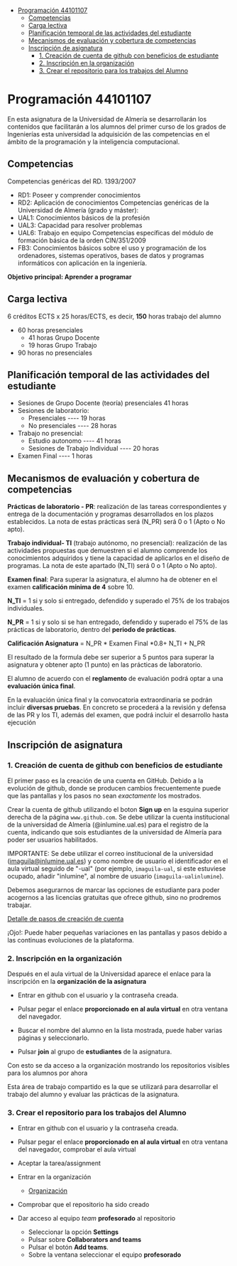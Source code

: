 <!-- TOC -->

- [Programación 44101107](#programación-44101107)
  - [Competencias](#competencias)
  - [Carga lectiva](#carga-lectiva)
  - [Planificación temporal de las actividades del estudiante](#planificación-temporal-de-las-actividades-del-estudiante)
  - [Mecanismos de evaluación y cobertura de competencias](#mecanismos-de-evaluación-y-cobertura-de-competencias)
  - [Inscripción de asignatura](#inscripción-de-asignatura)
    - [1. Creación de  cuenta de github con beneficios de estudiante](#1-creación-de--cuenta-de-github-con-beneficios-de-estudiante)
    - [2. Inscripción en la organización](#2-inscripción-en-la-organización)
    - [3. Crear el repositorio para los trabajos del Alumno](#3-crear-el-repositorio-para-los-trabajos-del-alumno)

<!-- /TOC -->

# Programación 44101107

En esta asignatura de la Universidad de Almería se desarrollarán los contenidos que facilitarán a los alumnos del primer curso de los grados de Ingenierías esta universidad la adquisición de las competencias en el ámbito de la programación y la inteligencia computacional.

## Competencias

Competencias genéricas del RD. 1393/2007
  - RD1: Poseer y comprender conocimientos
  - RD2: Aplicación de conocimientos
Competencias genéricas de la Universidad de Almería (grado y máster):
  - UAL1: Conocimientos básicos de la profesión
  - UAL3: Capacidad para resolver problemas
  - UAL6: Trabajo en equipo
Competencias específicas del módulo de formación básica de la orden CIN/351/2009
  - FB3: Conocimientos básicos sobre el uso y programación de los ordenadores, sistemas operativos, bases de datos y programas informáticos con aplicación en la ingeniería.

**Objetivo principal: Aprender a programar**



## Carga lectiva

6 créditos ECTS x 25 horas/ECTS, es decir,  **150** horas trabajo del alumno

- 60 horas presenciales
  - 41 horas Grupo Docente
  - 19 horas Grupo Trabajo
- 90 horas no presenciales

	
## Planificación temporal de las actividades del estudiante

- Sesiones de Grupo Docente (teoría)  presenciales   41 horas
- Sesiones de laboratorio:
	- Presenciales     ----          19 horas
	- No presenciales  ----          28 horas
- Trabajo no presencial:
    - Estudio autonomo ---- 41 horas
    - Sesiones de Trabajo Individual  ---- 20 horas
- Examen Final ----   1 horas


## Mecanismos de evaluación y cobertura de competencias
**Prácticas de laboratorio - PR**: realización de las tareas correspondientes y entrega de la documentación y programas desarrollados en los plazos establecidos. La nota de estas prácticas será (N_PR) será 0 o 1 (Apto o No apto).

**Trabajo individual-  TI** (trabajo autónomo, no presencial): realización de las actividades propuestas que  demuestren  si  el  alumno  comprende  los  conocimientos  adquiridos  y  tiene  la  capacidad  de aplicarlos en el diseño de programas.  La nota de este apartado (N_TI) será 0 o 1 (Apto o No apto). 

**Examen final**: Para superar la asignatura, el alumno ha de obtener en el examen **calificación mínima de 4** sobre 10. 

**N_TI** = 1 si y solo si entregado, defendido y superado el 75% de los trabajos individuales.

**N_PR** = 1 si y solo si se han entregado, defendido y superado el 75% de las prácticas de laboratorio, dentro del **periodo de prácticas**.

**Calificación Asignatura** = N_PR * Examen Final *0.8+ N_TI + N_PR  

El resultado de la formula debe ser superior a 5 puntos para superar la asignatura y obtener apto (1 punto)  en las prácticas de laboratorio. 

El alumno de acuerdo con el **reglamento** de evaluación podrá optar a una **evaluación única final**. 

En la evaluación única final y la convocatoria extraordinaria se podrán incluir **diversas pruebas**. En concreto se procederá a la revisión y defensa de las PR y los TI, además del examen, que podrá incluir el desarrollo hasta ejecución

## Inscripción de asignatura

### 1. Creación de  cuenta de github con beneficios de estudiante 

El primer paso es la creación de una cuenta en GitHub. Debido a la evolución de github, donde se producen cambios frecuentemente puede que las pantallas y los pasos no sean *exactamente* los mostrados.

Crear la cuenta de github utilizando el boton **Sign up** en la esquina superior derecha de la página ```www.github.com```. Se debe utilizar la cuenta institucional de la universidad de Almería (@inlumine.ual.es) para el registro de la cuenta, indicando que sois estudiantes de la universidad de Almería para poder ser usuarios habilitados.

IMPORTANTE: Se debe utilizar el correo institucional de la universidad (imaguila@inlumine.ual.es) y como nombre de usuario el identificador en el aula virtual seguido de "-ual" (por ejemplo, ```imaguila-ual```, si este estuviese ocupado, añadir "inlumine", al nombre de usuario (```imaguila-ualinlumine```).

Debemos asegurarnos de marcar las opciones de estudiante para poder acogernos a las licencias gratuitas que ofrece github, sino no prodremos trabajar.

[Detalle de pasos de creación de cuenta](creacioncuenta.md)

¡Ojo!: Puede haber pequeñas variaciones en las pantallas y pasos debido a las continuas evoluciones de la plataforma. 


### 2. Inscripción en la organización
Después en el aula virtual de la Universidad aparece el enlace para la inscripción en la **organización de la asignatura**

- Entrar en github con el usuario y la contraseña creada.

- Pulsar pegar el  enlace **proporcionado en al aula virtual**  en otra ventana del navegador.
  
- Buscar el nombre del alumno en la lista mostrada, puede haber varias páginas y seleccionarlo.
- Pulsar **join** al grupo de **estudiantes** de la asignatura.

Con esto se  da acceso a la organización mostrando los repositorios visibles para los alumnos por ahora


Esta área de trabajo compartido es la que se utilizará para desarrollar el trabajo del alumno y evaluar las prácticas de la asignatura.

### 3. Crear el repositorio para los trabajos del Alumno

- Entrar en github con el usuario y la contraseña creada.

- Pulsar pegar el  enlace **proporcionado en al aula virtual** en otra ventana del navegador, comprobar el aula virtual
- Aceptar la tarea/assignment
- Entrar en la organización

    - [Organización](https://github.com/orgs/Programacion-44101107-2023-24/)


- Comprobar que el repositorio ha sido creado
- Dar acceso al equipo  *team* **profesorado** al repositorio

  - Seleccionar la opción **Settings**
  - Pulsar sobre **Collaborators and teams**
  - Pulsar el botón **Add teams**. 
  - Sobre la ventana seleccionar el equipo **profesorado**



